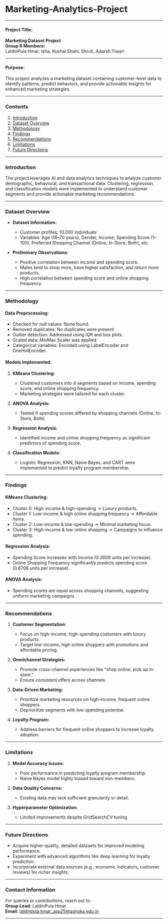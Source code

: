 # Marketing-Analytics-Project

---

#### **Project Title:**  
**Marketing Dataset Project**  
**Group 8 Members:**  
LaldinPuia Hmar, Isha, Kushal Shahi, Shruti, Adarsh Tiwari  

---

#### **Purpose:**  
This project analyzes a marketing dataset containing customer-level data to identify patterns, predict behaviors, and provide actionable insights for enhanced marketing strategies.  

---

### **Contents**  
1. [Introduction](#introduction)  
2. [Dataset Overview](#dataset-overview)  
3. [Methodology](#methodology)  
4. [Findings](#findings)  
5. [Recommendations](#recommendations)  
6. [Limitations](#limitations)  
7. [Future Directions](#future-directions)  

---

### **Introduction**  
The project leverages AI and data analytics techniques to analyze customer demographic, behavioral, and transactional data. Clustering, regression, and classification models were implemented to understand customer segments and provide actionable marketing recommendations.  

---

### **Dataset Overview**  

- **Dataset Information:**  
  - Customer profiles: 10,000 individuals  
  - Variables: Age (18–70 years), Gender, Income, Spending Score (1–100), Preferred Shopping Channel (Online, In-Store, Both), etc.  

- **Preliminary Observations:**  
  - Positive correlation between income and spending score.  
  - Males tend to shop more, have higher satisfaction, and return more products.  
  - High correlation between spending score and online shopping frequency.  

---

### **Methodology**  

#### **Data Preprocessing:**  
- Checked for null values: None found.  
- Removed duplicates: No duplicates were present.  
- Outlier detection: Addressed using IQR and box plots.  
- Scaled data: MinMax Scaler was applied.  
- Categorical variables: Encoded using LabelEncoder and OneHotEncoder.  

#### **Models Implemented:**  
1. **KMeans Clustering:**  
   - Clustered customers into 4 segments based on income, spending score, and online shopping frequency.  
   - Marketing strategies were tailored for each cluster.  

2. **ANOVA Analysis:**  
   - Tested if spending scores differed by shopping channels (Online, In-Store, Both).  

3. **Regression Analysis:**  
   - Identified income and online shopping frequency as significant predictors of spending score.  

4. **Classification Models:**  
   - Logistic Regression, KNN, Naive Bayes, and CART were implemented to predict loyalty program membership.  

---

### **Findings**  

#### **KMeans Clustering:**  
- Cluster 0: High-income & high-spending → Luxury products.  
- Cluster 1: Low-income & high online shopping frequency → Affordable items.  
- Cluster 2: Low-income & low-spending → Minimal marketing focus.  
- Cluster 3: High-income & low online shopping → Campaigns to influence spending.  

#### **Regression Analysis:**  
- Spending Score increases with income (0.2609 units per increase).  
- Online Shopping Frequency significantly predicts spending score (0.6706 units per increase).  

#### **ANOVA Analysis:**  
- Spending scores are equal across shopping channels, suggesting uniform marketing campaigns.  

---

### **Recommendations**  

1. **Customer Segmentation:**  
   - Focus on high-income, high-spending customers with luxury products.  
   - Target low-income, high online shoppers with promotions and affordable pricing.  

2. **Omnichannel Strategies:**  
   - Promote cross-channel experiences like "shop online, pick up in-store."  
   - Ensure consistent offers across channels.  

3. **Data-Driven Marketing:**  
   - Prioritize marketing resources on high-income, frequent online shoppers.  
   - Deprioritize segments with low spending potential.  

4. **Loyalty Program:**  
   - Address barriers for frequent online shoppers to increase loyalty adoption.  

---

### **Limitations**  

1. **Model Accuracy Issues:**  
   - Poor performance in predicting loyalty program membership.  
   - Naive Bayes model highly biased toward non-members.  

2. **Data Quality Concerns:**  
   - Existing data may lack sufficient granularity or detail.  

3. **Hyperparameter Optimization:**  
   - Limited improvements despite GridSearchCV tuning.  

---

### **Future Directions**  

- Acquire higher-quality, detailed datasets for improved modeling performance.  
- Experiment with advanced algorithms like deep learning for loyalty prediction.  
- Incorporate external data sources (e.g., economic indicators, customer reviews) for richer insights.  

---

### **Contact Information**  

For queries or contributions, reach out to:  
**Group Lead:** LaldinPuia Hmar  
**Email:** laldinpuia.hmar_asp25@ashoka.edu.in  

---  
